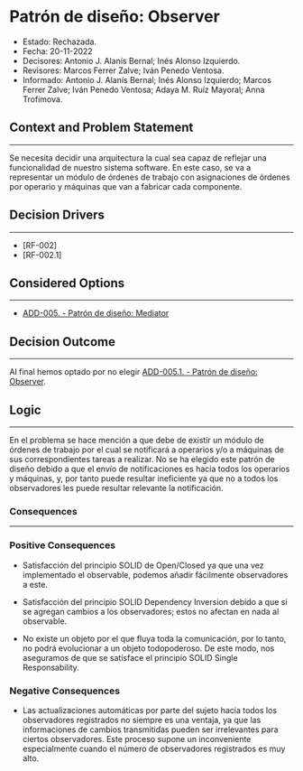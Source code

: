 # Patrón de diseño: Observer

- Estado: Rechazada.
- Fecha: 20-11-2022
- Decisores: Antonio J. Alanís Bernal; Inés Alonso Izquierdo.
- Revisores: Marcos Ferrer Zalve; Iván Penedo Ventosa.
- Informado: Antonio J. Alanís Bernal; Inés Alonso Izquierdo; Marcos Ferrer Zalve; Iván Penedo Ventosa; Adaya M. Ruíz Mayoral; Anna Trofimova.

## Context and Problem Statement

---
Se necesita decidir una arquitectura la cual sea capaz de reflejar una funcionalidad de nuestro sistema software. En este caso, se va a representar un módulo de órdenes de trabajo con asignaciones de órdenes por operario y máquinas que van a fabricar cada componente.

## Decision Drivers

---
- [RF-002]
- [RF-002.1]

## Considered Options

---

- [ADD-005. - Patrón de diseño: Mediator](./ADD-005.md)

## Decision Outcome

---
Al final hemos optado por no elegir [ADD-005.1. - Patrón de diseño: Observer](./ADD-005.1.md).

## Logic

---
En el problema se hace mención a que debe de existir un módulo de órdenes de trabajo por el cual se notificará a operarios y/o a máquinas de sus correspondientes tareas a realizar. No se ha elegido este patrón de diseño debido a que el envío de notificaciones es hacia todos los operarios y máquinas, y, por tanto puede resultar ineficiente ya que no a todos los observadores les puede resultar relevante la notificación.  

### Consequences

---

### Positive Consequences

- Satisfacción del principio SOLID de Open/Closed ya que una vez implementado el observable, podemos añadir fácilmente observadores a este.

- Satisfacción del principio SOLID Dependency Inversion debido a que si se agregan cambios a los observadores; estos no afectan en nada al observable.

- No existe un objeto por el que fluya toda la comunicación, por lo tanto, no podrá evolucionar a un objeto todopoderoso. De este modo, nos aseguramos de que se satisface el principio SOLID Single Responsability.

### Negative Consequences

- Las actualizaciones automáticas por parte del sujeto hacia todos los observadores registrados no siempre es una ventaja, ya que las informaciones de cambios transmitidas pueden ser irrelevantes para ciertos observadores. Este proceso supone un inconveniente especialmente cuando el número de observadores registrados es muy alto.


